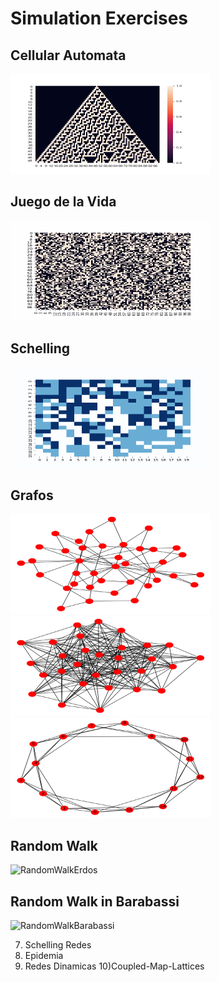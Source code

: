 # Simulation Exercises 

## Cellular Automata

<p align="left">
  <img alt="Cellular Automata" src="https://raw.githubusercontent.com/acastellanos95/SimulationLects/master/CA.png" height="160" width="320">
</p>

## Juego de la Vida

<p align="left">
  <img alt="Juego de la Vida" src="https://raw.githubusercontent.com/acastellanos95/SimulationLects/master/Game_of_life.gif" height="160" width="320">
</p>

## Schelling

<p align="left">
  <img alt="Schelling" src="https://raw.githubusercontent.com/acastellanos95/SimulationLects/master/Schelling.gif" height="160" width="320">
</p>

## Grafos

<p>
  <img alt="Barabassi" src="https://raw.githubusercontent.com/acastellanos95/SimulationLects/master/Barabassi.png" height="160" width="320">
  <img alt="ErdosRenyi" src="https://raw.githubusercontent.com/acastellanos95/SimulationLects/master/ErdosRenyi.png" height="160" width="320">
  <img alt="Mundo Pequeño" src="https://raw.githubusercontent.com/acastellanos95/SimulationLects/master/MundoPequeno.png" height="160" width="320">
</p>

## Random Walk

<p align="left">
  <img alt="RandomWalkErdos" src="https://github.com/acastellanos95/SimulationLects/blob/master/RandomWalk.gif?raw=true" height="160" width="320">
</p>

## Random Walk in Barabassi

<p align="left">
  <img alt="RandomWalkBarabassi" src="https://github.com/acastellanos95/SimulationLects/blob/master/RandomWalkBarabassi.gif?raw=true" height="160" width="320">
</p>

7) Schelling Redes
8) Epidemia
9) Redes Dinamicas
10)Coupled-Map-Lattices
